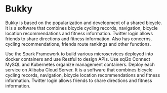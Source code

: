 # Bukky

Bukky is based on the popularization and development of a shared bicycle. It is a software that combines bicycle cycling records, navigation, bicycle location recommendations and fitness information. Twitter login allows friends to share directions and fitness information. 
Also has concerns, cycling recommendations, friends route rankings and other functions.

Use the Spark Framework to build various microservices deployed into docker containers and use Restful to design APIs. Use sql2o Connect MySQL  and Kubernetes organize management containers. Deploy each service on Alibaba Cloud Server.
 It is a software that combines bicycle cycling records, navigation, bicycle location recommendations and fitness information. 
 Twitter login allows friends to share directions and fitness information.  
